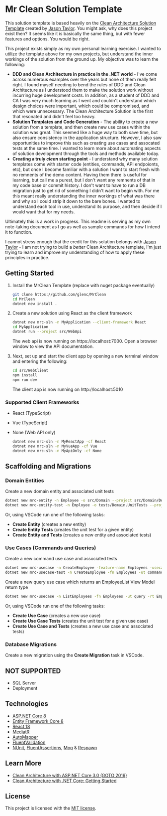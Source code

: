 # Mr Clean Solution Template

This solution template is based heavily on the [Clean Architecture Solution Template](https://github.com/jasontaylordev/CleanArchitecture/) created by [Jason Taylor](https://github.com/jasontaylordev). You might ask, why does this project exist then? It seems like it is basically the same thing, but with fewer features and options. You would be right.

This project exists simply as my own personal learning exercise. I wanted to utilize the template above for my own projects, but understand the inner workings of the solution from the ground up. My objective was to learn the following:

- **DDD and Clean Architecture in practice in the .NET world** - I've come across numerous examples over the years but none of them really felt right. I found myself needing to bend the rules of DDD and Clean Architecture as I understood them to make the solution work without incurring huge development costs. In addition, as a student of DDD and CA I was very much learning as I went and couldn't understand which design choices were important, which could be compromised, and which were unnecessary. The Clean Architecture Solution is the first that resonated and didn't feel too heavy.
- **Solution Templates and Code Generation** - The ability to create a new solution from a template, and then create new use cases within the solution was great. This seemed like a huge way to both save time, but also ensure consistency in the application structure. However, I also saw opportunities to improve this such as creating use cases and assocated tests at the same time. I wanted to learn more about automating aspects of solution development through the tools and methods available today.
- **Creating a truly _clean_ starting point** - I understand why many solution templates come with starter code (entities, commands, API endpoionts, etc), but once I become familiar with a solution I want to start fresh with no remnents of the demo content. Having them there is useful for learning, but call me a purest, but I don't want any remnents of that in my code base or commit history. I don't want to have to run a DB migration just to get rid of something I didn't want to begin with. For me this meant really understanding the inner workings of what was there and why so I could strip it down to the bare bones. I wanted to understand each tool in use, understand its purpose, and then decide if I would want that for my needs.

Ultimately this is a work in progress. This readme is serving as my own note-taking document as I go as well as sample commands for how I intend it to function.

I cannot stress enough that the credit for this solution belongs with [Jason Taylor](https://github.com/jasontaylordev) - I am not trying to build a _better_ Clean Architecture template, I'm just trying to learn and improve my understanding of how to apply these principles in practice.

## Getting Started

1. Install the MrClean Template (replace with nuget package eventually)

   ```bash
   git clone https://github.com/glenc/MrClean
   cd MrClean
   dotnet new install .
   ```

1. Create a new solution using React as the client framework

   ```bash
   dotnet new mrc-sln -n MyApplication --client-framework React
   cd MyApplication
   dotnet run --project src/WebApi
   ```

   The web api is now running on https://localhost:7000. Open a browser window to view the API documentation.

1. Next, set up and start the client app by opening a new terminal window and entering the following:

   ```bash
   cd src/WebClient
   npm install
   npm run dev
   ```

   The client app is now running on http://localhost:5010

### Supported Client Frameworks

- React (TypeScript)
- Vue (TypeScript)
- None (Web API only)

  ```bash
  dotnet new mrc-sln -n MyReactApp -cf React
  dotnet new mrc-sln -n MyVueApp -cf Vue
  dotnet new mrc-sln -n MyApiOnly -cf None
  ```

## Scaffolding and Migrations

### Domain Entities

Create a new domain entity and associated unit tests

```bash
dotnet new mrc-entity -n Employee -o src/Domain --project src/Domain/Domain.csproj
dotnet new mrc-entity-test -n Employee -o tests/Domain.UnitTests --project src/Domain/Domain.csproj
```

Or, using VSCode run one of the following tasks:

- **Create Entity** (creates a new entity)
- **Create Entity Tests** (creates the unit test for a given entity)
- **Create Entity and Tests** (creates a new entity and associated tests)

### Use Cases (Commands and Queries)

Create a new command use case and associated tests

```bash
dotnet new mrc-usecase -n CreateEmployee -feature-name Employees -usecase-type command -return-type int -o src/Application --project src/Application/Application.csproj
dotnet new mrc-usecase-test -n CreateEmployee -fn Employees -ut command -rt int -o tests/Application.FunctionalTests --project src/Application/Application.csprojcsproj
```

Create a new query use case which returns an EmployeeList View Model return type

```bash
dotnet new mrc-usecase -n ListEmployees -fn Employees -ut query -rt EmployeeListVm -o src/Application --project src/Application/Application.csproj
```

Or, using VSCode run one of the following tasks:

- **Create Use Case** (creates a new use case)
- **Create Use Case Tests** (creates the unit test for a given use case)
- **Create Use Case and Tests** (creates a new use case and associated tests)

### Database Migrations

Create a new migration using the **Create Migration** task in VSCode.

## NOT SUPPORTED

- SQL Server
- Deployment

## Technologies

- [ASP.NET Core 8](https://docs.microsoft.com/en-us/aspnet/core/introduction-to-aspnet-core)
- [Entity Framework Core 8](https://docs.microsoft.com/en-us/ef/core/)
- [React 18](https://react.dev/)
- [MediatR](https://github.com/jbogard/MediatR)
- [AutoMapper](https://automapper.org/)
- [FluentValidation](https://fluentvalidation.net/)
- [NUnit](https://nunit.org/), [FluentAssertions](https://fluentassertions.com/), [Moq](https://github.com/moq) & [Respawn](https://github.com/jbogard/Respawn)

## Learn More

- [Clean Architecture with ASP.NET Core 3.0 (GOTO 2019)](https://youtu.be/dK4Yb6-LxAk)
- [Clean Architecture with .NET Core: Getting Started](https://jasontaylor.dev/clean-architecture-getting-started/)

## License

This project is licensed with the [MIT license](LICENSE).
